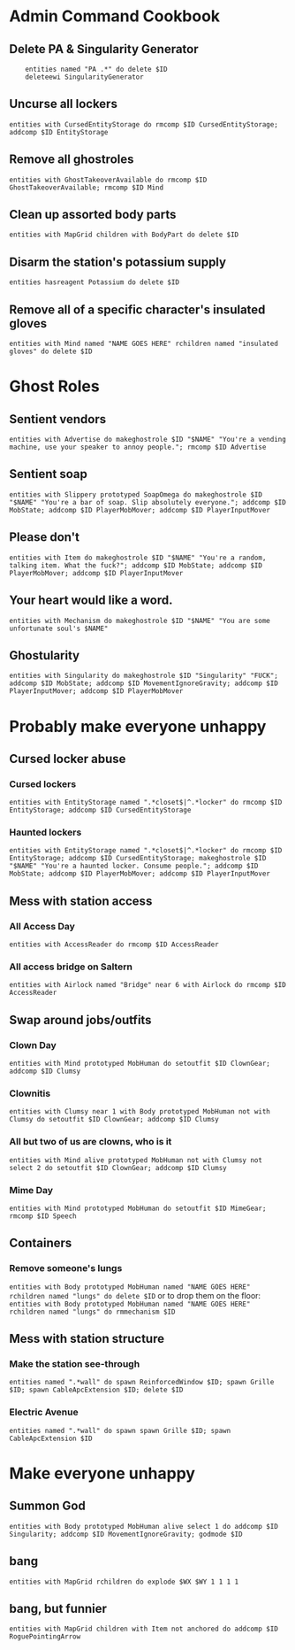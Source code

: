 # Admin Command Cookbook

## Delete PA & Singularity Generator
```
    entities named "PA .*" do delete $ID
    deleteewi SingularityGenerator
```
## Uncurse all lockers
`entities with CursedEntityStorage do rmcomp $ID CursedEntityStorage; addcomp $ID EntityStorage`
## Remove all ghostroles
`entities with GhostTakeoverAvailable do rmcomp $ID GhostTakeoverAvailable; rmcomp $ID Mind`
## Clean up assorted body parts
`entities with MapGrid children with BodyPart do delete $ID`
## Disarm the station's potassium supply
`entities hasreagent Potassium do delete $ID`
## Remove all of a specific character's insulated gloves
`entities with Mind named "NAME GOES HERE" rchildren named "insulated gloves" do delete $ID`

# Ghost Roles
## Sentient vendors
`entities with Advertise do makeghostrole $ID "$NAME" "You're a vending machine, use your speaker to annoy people."; rmcomp $ID Advertise`
## Sentient soap
`entities with Slippery prototyped SoapOmega do makeghostrole $ID "$NAME" "You're a bar of soap. Slip absolutely everyone."; addcomp $ID MobState; addcomp $ID PlayerMobMover; addcomp $ID PlayerInputMover`
## Please don't
`entities with Item do makeghostrole $ID "$NAME" "You're a random, talking item. What the fuck?"; addcomp $ID MobState; addcomp $ID PlayerMobMover; addcomp $ID PlayerInputMover`
## Your heart would like a word.
`entities with Mechanism do makeghostrole $ID "$NAME" "You are some unfortunate soul's $NAME"`
## Ghostularity
`entities with Singularity do makeghostrole $ID "Singularity" "FUCK"; addcomp $ID MobState; addcomp $ID MovementIgnoreGravity; addcomp $ID PlayerInputMover; addcomp $ID PlayerMobMover`

# Probably make everyone unhappy
## Cursed locker abuse
### Cursed lockers
`entities with EntityStorage named ".*closet$|^.*locker" do rmcomp $ID EntityStorage; addcomp $ID CursedEntityStorage`
### Haunted lockers
`entities with EntityStorage named ".*closet$|^.*locker" do rmcomp $ID EntityStorage; addcomp $ID CursedEntityStorage; makeghostrole $ID "$NAME" "You're a haunted locker. Consume people."; addcomp $ID MobState; addcomp $ID PlayerMobMover; addcomp $ID PlayerInputMover`
## Mess with station access
### All Access Day
`entities with AccessReader do rmcomp $ID AccessReader`
### All access bridge on Saltern
`entities with Airlock named "Bridge" near 6 with Airlock do rmcomp $ID AccessReader`
## Swap around jobs/outfits
### Clown Day
`entities with Mind prototyped MobHuman do setoutfit $ID ClownGear; addcomp $ID Clumsy`
### Clownitis
`entities with Clumsy near 1 with Body prototyped MobHuman not with Clumsy do setoutfit $ID ClownGear; addcomp $ID Clumsy`
### All but two of us are clowns, who is it
`entities with Mind alive prototyped MobHuman not with Clumsy not select 2 do setoutfit $ID ClownGear; addcomp $ID Clumsy`
### Mime Day
`entities with Mind prototyped MobHuman do setoutfit $ID MimeGear; rmcomp $ID Speech`
## Containers
### Remove someone's lungs
`entities with Body prototyped MobHuman named "NAME GOES HERE" rchildren named "lungs" do delete $ID`
or to drop them on the floor:
`entities with Body prototyped MobHuman named "NAME GOES HERE" rchildren named "lungs" do rmmechanism $ID`
## Mess with station structure
### Make the station see-through
`entities named ".*wall" do spawn ReinforcedWindow $ID; spawn Grille $ID; spawn CableApcExtension $ID; delete $ID`
### Electric Avenue
`entities named ".*wall" do spawn spawn Grille $ID; spawn CableApcExtension $ID`

# Make everyone unhappy
## Summon God
`entities with Body prototyped MobHuman alive select 1 do addcomp $ID Singularity; addcomp $ID MovementIgnoreGravity; godmode $ID`
## bang
`entities with MapGrid rchildren do explode $WX $WY 1 1 1 1`
## bang, but funnier
`entities with MapGrid children with Item not anchored do addcomp $ID RoguePointingArrow`